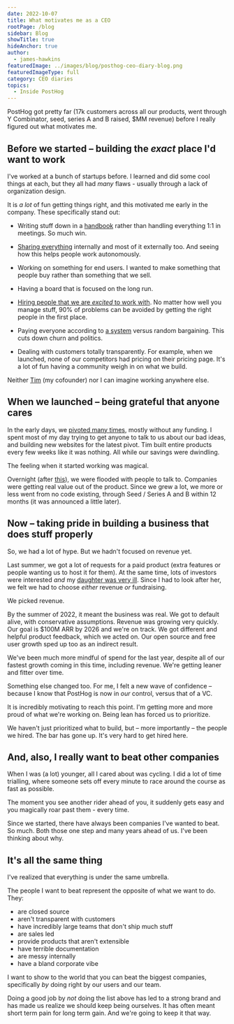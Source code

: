 ```yaml
---
date: 2022-10-07
title: What motivates me as a CEO
rootPage: /blog
sidebar: Blog
showTitle: true
hideAnchor: true
author:
  - james-hawkins
featuredImage: ../images/blog/posthog-ceo-diary-blog.png
featuredImageType: full
category: CEO diaries
topics:
  - Inside PostHog
---
```


PostHog got pretty far (17k customers across all our products, went through Y Combinator, seed, series A and B raised, $MM revenue) before I really figured out what motivates me.

## Before we started – building the _exact_ place I'd want to work

I've worked at a bunch of startups before. I learned and did some cool things at each, but they all had _many_ flaws - usually through a lack of organization design.

It is _a lot_ of fun getting things right, and this motivated me early in the company. These specifically stand out:

* Writing stuff down in a [handbook](../handbook) rather than handling everything 1:1 in meetings. So much win.

* [Sharing everything](how-to-run-a-transparent-company) internally and most of it externally too. And seeing how this helps people work autonomously.

* Working on something for end users. I wanted to make something that people buy rather than something that we sell.

* Having a board that is focused on the long run.

* [Hiring people that we are _excited_ to work with](../handbook/company/values). No matter how well you manage stuff, 90% of problems can be avoided by getting the right people in the first place.

* Paying everyone according to [a system](../handbook/people/compensation) versus random bargaining. This cuts down churn and politics.

* Dealing with customers totally transparently. For example, when we launched, none of our competitors had pricing on their pricing page. It's a lot of fun having a community weigh in on what we build.

Neither [Tim](../handbook/company/team/tim-glaser) (my cofounder) nor I can imagine working anywhere else.

## When we launched – being grateful that anyone cares

In the early days, we [pivoted many times](story-about-pivots), mostly without any funding. I spent most of my day trying to get anyone to talk to us about our bad ideas, and building new websites for the latest pivot. Tim built entire products every few weeks like it was nothing. All while our savings were dwindling.

The feeling when it started working was magical.

Overnight (after [this](https://news.ycombinator.com/item?id=22376732)), we were flooded with people to talk to. Companies were getting real value out of the product. Since we grew a lot, we more or less went from no code existing, through Seed / Series A and B within 12 months (it was announced a little later).

## Now – taking pride in building a business that does stuff properly

So, we had a lot of hype. But we hadn't focused on revenue yet.

Last summer, we got a lot of requests for a paid product (extra features or people wanting us to host it for them). At the same time, lots of investors were interested _and_ my [daughter was very ill](ceo-diary-3). Since I had to look after her, we felt we had to choose _either_ revenue _or_ fundraising.

We picked revenue.

By the summer of 2022, it meant the business was real. We got to default alive, with conservative assumptions. Revenue was growing very quickly. Our goal is $100M ARR by 2026 and we're on track. We got different and helpful product feedback, which we acted on. Our open source and free user growth sped up too as an indirect result.

We've been much more mindful of spend for the last year, despite all of our fastest growth coming in this time, including revenue. We're getting leaner and fitter over time.

Something else changed too. For me, I felt a new wave of confidence – because I know that PostHog is now in _our_ control, versus that of a VC.

It is incredibly motivating to reach this point. I'm getting more and more proud of what we're working on. Being lean has forced us to prioritize.

We haven't just prioritized what to build, but – more importantly – the people we hired. The bar has gone up. It's very hard to get hired here.

## And, also, I really want to beat other companies

When I was (a lot) younger, all I cared about was cycling. I did a lot of time trialling, where someone sets off every minute to race around the course as fast as possible.

The moment you see another rider ahead of you, it suddenly gets easy and you magically roar past them - every time.

Since we started, there have always been companies I've wanted to beat. So much. Both those one step and many years ahead of us. I've been thinking about why.

## It's all the same thing

I've realized that everything is under the same umbrella.

The people I want to beat represent the opposite of what we want to do. They:

* are closed source
* aren't transparent with customers
* have incredibly large teams that don't ship much stuff
* are sales led
* provide products that aren't extensible
* have terrible documentation
* are messy internally
* have a bland corporate vibe

I want to show to the world that you can beat the biggest companies, specifically _by_ doing right by our users and our team.

Doing a good job by _not_ doing the list above has led to a strong brand and has made us realize we should keep being ourselves. It has often meant short term pain for long term gain. And we're going to keep it that way.
